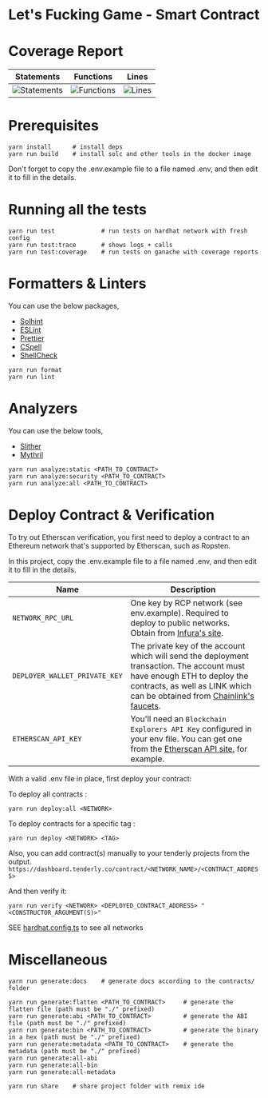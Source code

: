 # Let's Fucking Game - Smart Contract

# Coverage Report

| Statements                                                                         | Functions                                                                        | Lines                                                                    |
| ---------------------------------------------------------------------------------- | -------------------------------------------------------------------------------- | ------------------------------------------------------------------------ |
| ![Statements](https://img.shields.io/badge/statements-71.73%25-red.svg?style=flat) | ![Functions](https://img.shields.io/badge/functions-65.19%25-red.svg?style=flat) | ![Lines](https://img.shields.io/badge/lines-67.43%25-red.svg?style=flat) |

# Prerequisites

```shell
yarn install      # install deps
yarn run build    # install solc and other tools in the docker image
```

Don't forget to copy the .env.example file to a file named .env, and then edit it to fill in the details.

# Running all the tests

```shell
yarn run test             # run tests on hardhat network with fresh config
yarn run test:trace       # shows logs + calls
yarn run test:coverage    # run tests on ganache with coverage reports
```

# Formatters & Linters

You can use the below packages,

- [Solhint](https://github.com/protofire/solhint)
- [ESLint](https://eslint.org)
- [Prettier](https://prettier.io/)
- [CSpell](https://cspell.org/)
- [ShellCheck](https://www.shellcheck.net/)

```shell
yarn run format
yarn run lint
```

# Analyzers

You can use the below tools,

- [Slither](https://github.com/crytic/slither)
- [Mythril](https://github.com/ConsenSys/mythril)

```shell
yarn run analyze:static <PATH_TO_CONTRACT>
yarn run analyze:security <PATH_TO_CONTRACT>
yarn run analyze:all <PATH_TO_CONTRACT>
```

# Deploy Contract & Verification

To try out Etherscan verification, you first need to deploy a contract to an Ethereum network that's supported by Etherscan, such as Ropsten.

In this project, copy the .env.example file to a file named .env, and then edit it to fill in the details.

| Name                          | Description                                                                                                                                                                                                                        |
| ----------------------------- | ---------------------------------------------------------------------------------------------------------------------------------------------------------------------------------------------------------------------------------- |
| `NETWORK_RPC_URL`             | One key by RCP network (see env.example). Required to deploy to public networks. Obtain from [Infura's site](https://infura.io).                                                                                                   |
| `DEPLOYER_WALLET_PRIVATE_KEY` | The private key of the account which will send the deployment transaction. The account must have enough ETH to deploy the contracts, as well as LINK which can be obtained from [Chainlink's faucets](https://faucets.chain.link). |
| `ETHERSCAN_API_KEY`           | You'll need an `Blockchain Explorers API Key` configured in your env file. You can get one from the [Etherscan API site.](https://etherscan.io/apis) for example.                                                                  |

With a valid .env file in place, first deploy your contract:

To deploy all contracts :

```shell
yarn run deploy:all <NETWORK>
```

To deploy contracts for a specific tag :

```shell
yarn run deploy <NETWORK> <TAG>
```

Also, you can add contract(s) manually to your tenderly projects from the output.
`https://dashboard.tenderly.co/contract/<NETWORK_NAME>/<CONTRACT_ADDRESS>`

And then verify it:

```shell
yarn run verify <NETWORK> <DEPLOYED_CONTRACT_ADDRESS> "<CONSTRUCTOR_ARGUMENT(S)>"
```

SEE [hardhat.config.ts](./hardhat.config.ts) to see all networks

# Miscellaneous

```shell
yarn run generate:docs    # generate docs according to the contracts/ folder
```

```shell
yarn run generate:flatten <PATH_TO_CONTRACT>     # generate the flatten file (path must be "./" prefixed)
yarn run generate:abi <PATH_TO_CONTRACT>         # generate the ABI file (path must be "./" prefixed)
yarn run generate:bin <PATH_TO_CONTRACT>         # generate the binary in a hex (path must be "./" prefixed)
yarn run generate:metadata <PATH_TO_CONTRACT>    # generate the metadata (path must be "./" prefixed)
yarn run generate:all-abi
yarn run generate:all-bin
yarn run generate:all-metadata
```

```shell
yarn run share    # share project folder with remix ide
```

